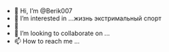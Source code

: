 - 👋 Hi, I’m @Berik007
- 👀 I’m interested in ...жизнь экстримальный спорт
- 🌱 
- 💞️ I’m looking to collaborate on ...
- 📫 How to reach me ...

<!---
Berik007/Berik007 is a ✨ special ✨ repository because its `README.md` (this file) appears on your GitHub profile.
You can click the Preview link to take a look at your changes.
--->
